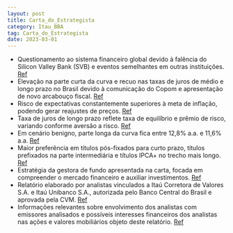 ```yaml
---
layout: post
title: Carta_do_Estrategista
category: Itau_BBA
tag: Carta_do_Estrategista
date: 2023-03-01
---
```


- Questionamento ao sistema financeiro global devido à falência do Silicon Valley Bank (SVB) e eventos semelhantes em outras instituições.
<a href="#" onclick="search_on_pdf('questionamento ao sistema financeiro global, motivado pelo rápido processo de falência do Silicon Va')">Ref</a>
- Elevação na parte curta da curva e recuo nas taxas de juros de médio e longo prazo no Brasil devido à comunicação do Copom e apresentação de novo arcabouço fiscal.
<a href="#" onclick="search_on_pdf('movimento de elevação na parte curta da curva e recuo nas taxas de juros de médio e longo prazo. Ne')">Ref</a>
- Risco de expectativas constantemente superiores à meta de inflação, podendo gerar reajustes de preços.
<a href="#" onclick="search_on_pdf('é alterada para 4,5%, em linha com a antiga meta. Ainda, no segundo caso a alteração da meta não im')">Ref</a>
- Taxa de juros de longo prazo reflete taxa de equilíbrio e prêmio de risco, variando conforme aversão a risco.
<a href="#" onclick="search_on_pdf('juros, em decorrência de nossa análise sobre fatores de risco macroeconômicos. Os títulos em negrito')">Ref</a>
- Em cenário benigno, parte longa da curva fica entre 12,8% a.a. e 11,6% a.a.
<a href="#" onclick="search_on_pdf('Prazo (em anos)HojeMeta 4,0% - Sem ruídoMeta 4,5% - Sem ruídoMeta 4,5% - Com ruído  6 de abri')">Ref</a>
- Maior preferência em títulos pós-fixados para curto prazo, títulos prefixados na parte intermediária e títulos IPCA+ no trecho mais longo.
<a href="#" onclick="search_on_pdf('títulos prefixados na parte intermediária e títulos IPCA+ no trecho mais longo.  Spread (taxa Seli')">Ref</a>
- Estratégia da gestora de fundo apresentada na carta, focada em compreender o mercado financeiro e auxiliar investimentos.
<a href="#" onclick="search_on_pdf('Como temos escrito em nossas últimas cartas, temas cruciais para a visibilidade do cenário de invest')">Ref</a>
- Relatório elaborado por analistas vinculados a Itaú Corretora de Valores S.A. e Itaú Unibanco S.A., autorizada pelo Banco Central do Brasil e aprovada pela CVM.
<a href="#" onclick="search_on_pdf('1. Este relatório foi elaborado pelo Itaú Unibanco, sociedade regulada pela Comissão de Valores Mob')">Ref</a>
- Informações relevantes sobre envolvimento dos analistas com emissores analisados e possíveis interesses financeiros dos analistas nas ações e valores mobiliários objeto deste relatório.
<a href="#" onclick="search_on_pdf('8. Conforme exigido pelas regras da Comissão de Valores Mobiliários o(s) analista(s) responsável(ei')">Ref</a>
